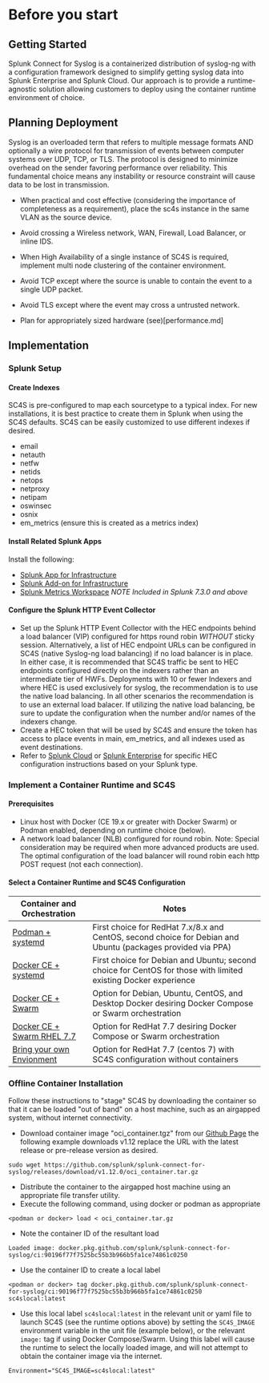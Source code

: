 # Before you start

## Getting Started

Splunk Connect for Syslog is a containerized distribution of syslog-ng with a configuration framework
designed to simplify getting syslog data into Splunk Enterprise and Splunk Cloud. Our approach is
to provide a runtime-agnostic solution allowing customers to deploy using the container runtime
environment of choice.


## Planning Deployment

Syslog is an overloaded term that refers to multiple message formats AND optionally a wire protocol for
transmission of events between computer systems over UDP, TCP, or TLS. The protocol is designed to minimize
overhead on the sender favoring performance over reliability. This fundamental choice means any instability
or resource constraint will cause data to be lost in transmission.

* When practical and cost effective (considering the importance of completeness as a requirement), place the sc4s
instance in the same VLAN as the source device.

* Avoid crossing a Wireless network, WAN, Firewall, Load Balancer, or inline IDS.
* When High Availability of a single instance of SC4S is required, implement multi node clustering of the container
environment.
* Avoid TCP except where the source is unable to contain the event to a single UDP packet.
* Avoid TLS except where the event may cross a untrusted network.
* Plan for appropriately sized hardware (see)[performance.md]


## Implementation

### Splunk Setup

#### Create Indexes

SC4S is pre-configured to map each sourcetype to a typical index. For new installations, it is best practice to create them in Splunk when
using the SC4S defaults. SC4S can be easily customized to use different indexes if desired.

* email
* netauth
* netfw
* netids
* netops
* netproxy
* netipam
* oswinsec
* osnix
* em_metrics (ensure this is created as a metrics index)

#### Install Related Splunk Apps

Install the following:

* [Splunk App for Infrastructure](https://splunkbase.splunk.com/app/3975/)
* [Splunk Add-on for Infrastructure](https://splunkbase.splunk.com/app/4217/)
* [Splunk Metrics Workspace](https://splunkbase.splunk.com/app/4192/) *NOTE Included in Splunk 7.3.0 and above*

#### Configure the Splunk HTTP Event Collector

- Set up the Splunk HTTP Event Collector with the HEC endpoints behind a load balancer (VIP) configured for https round robin *WITHOUT* sticky
session.  Alternatively, a list of HEC endpoint URLs can be configured in SC4S (native Syslog-ng load balancing) if no load balancer is in place.  In either case, it is
recommended that SC4S traffic be sent to HEC endpoints configured directly on the indexers rather than an intermediate tier of HWFs. Deployments with 10 or fewer Indexers and where HEC is used exclusively for syslog, the recommendation is to use the native load balancing. In all other scenarios the recommendation is to use an external load balacer. If utilizing the native load balancing, be sure to update the configuration when the number and/or names of the indexers change.
- Create a HEC token that will be used by SC4S and ensure the token has access to place events in main, em_metrics, and all indexes used as
event destinations.
- Refer to [Splunk Cloud](http://docs.splunk.com/Documentation/Splunk/7.3.1/Data/UsetheHTTPEventCollector#Configure_HTTP_Event_Collector_on_managed_Splunk_Cloud)
or [Splunk Enterprise](http://dev.splunk.com/view/event-collector/SP-CAAAE6Q) for specific HEC configuration instructions based on your
Splunk type.

### Implement a Container Runtime and SC4S

#### Prerequisites

* Linux host with Docker (CE 19.x or greater with Docker Swarm) or Podman enabled, depending on runtime choice (below).
* A network load balancer (NLB) configured for round robin. Note: Special consideration may be required when more advanced products are used. The optimal configuration of the load balancer will round robin each http POST request (not each connection).

#### Select a Container Runtime and SC4S Configuration

| Container and Orchestration | Notes |
|-----------------------------|-------|
| [Podman + systemd](podman-systemd-general.md) | First choice for RedHat 7.x/8.x and CentOS, second choice for Debian and Ubuntu (packages provided via PPA) |
| [Docker CE + systemd](docker-systemd-general.md) | First choice for Debian and Ubuntu; second choice for CentOS for those with limited existing Docker experience |
| [Docker CE + Swarm](docker-swarm-general.md) | Option for Debian, Ubuntu, CentOS, and Desktop Docker desiring Docker Compose or Swarm orchestration |
| [Docker CE + Swarm RHEL 7.7](docker-swarm-rhel7.md) | Option for RedHat 7.7 desiring Docker Compose or Swarm orchestration |
| [Bring your own Envionment](byoe-rhel7.md) | Option for RedHat 7.7 (centos 7) with SC4S configuration without containers |

### Offline Container Installation

Follow these instructions to "stage" SC4S by downloading the container so that it can be loaded "out of band" on a
host machine, such as an airgapped system, without internet connectivity.

* Download container image "oci_container.tgz" from our [Github Page](https://github.com/splunk/splunk-connect-for-syslog/releases) the following example downloads v1.12 replace the URL with the latest release or pre-release version as desired.

```
sudo wget https://github.com/splunk/splunk-connect-for-syslog/releases/download/v1.12.0/oci_container.tar.gz
```

* Distribute the container to the airgapped host machine using an appropriate file transfer utility.
* Execute the following command, using docker or podman as appropriate

```
<podman or docker> load < oci_container.tar.gz
```

* Note the container ID of the resultant load

```
Loaded image: docker.pkg.github.com/splunk/splunk-connect-for-syslog/ci:90196f77f7525bc55b3b966b5fa1ce74861c0250
```

* Use the container ID to create a local label
```
<podman or docker> tag docker.pkg.github.com/splunk/splunk-connect-for-syslog/ci:90196f77f7525bc55b3b966b5fa1ce74861c0250 sc4slocal:latest
```

* Use this local label `sc4slocal:latest` in the relevant unit or yaml file to launch SC4S (see the runtime options
above) by setting the `SC4S_IMAGE` environment variable in the unit file (example below), or the relevant `image:` tag
if using Docker Compose/Swarm.  Using this label will cause the runtime to select the locally loaded image, and will not
attempt to obtain the container image via the internet.

```
Environment="SC4S_IMAGE=sc4slocal:latest"
```

